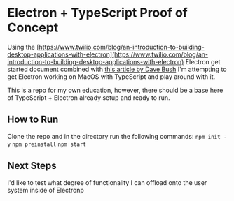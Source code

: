 # Electron + TypeScript Proof of Concept

Using the [https://www.twilio.com/blog/an-introduction-to-building-desktop-applications-with-electron](https://www.twilio.com/blog/an-introduction-to-building-desktop-applications-with-electron) Electron get started document combined with [this article by Dave Bush](https://davembush.medium.com/typescript-and-electron-the-right-way-141c2e15e4e1) I'm attempting to get Electron working on MacOS with TypeScript and play around with it.

This is a repo for my own education, however, there should be a base here of TypeScript + Electron already setup and ready to run. 

## How to Run
Clone the repo and in the directory run the following commands:
`npm init -y`
`npm preinstall`
`npm start`

## Next Steps
I'd like to test what degree of functionality I can offload onto the user system inside of Electronp